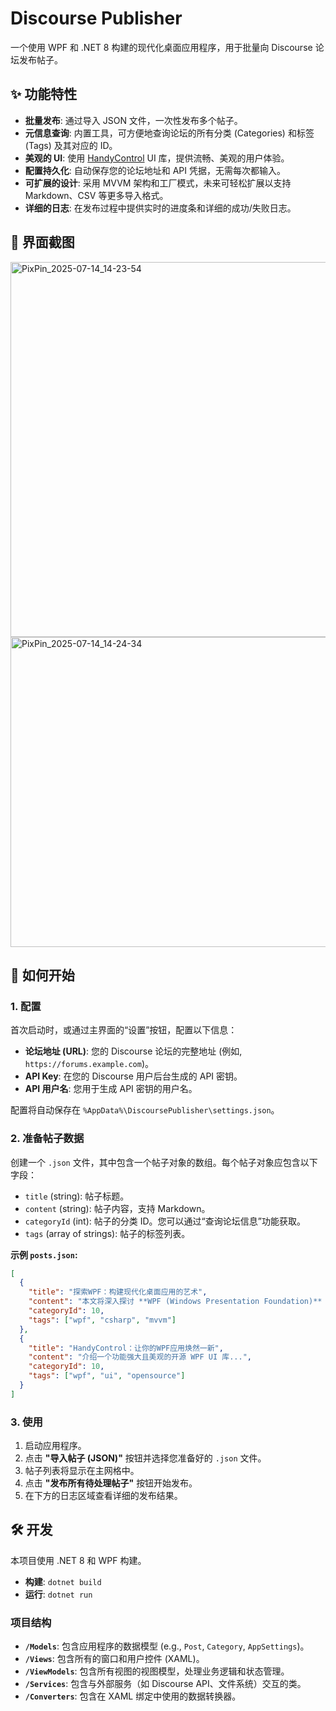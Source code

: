# Discourse Publisher

一个使用 WPF 和 .NET 8 构建的现代化桌面应用程序，用于批量向 Discourse 论坛发布帖子。

## ✨ 功能特性

- **批量发布**: 通过导入 JSON 文件，一次性发布多个帖子。
- **元信息查询**: 内置工具，可方便地查询论坛的所有分类 (Categories) 和标签 (Tags) 及其对应的 ID。
- **美观的 UI**: 使用 [HandyControl](https://handyorg.github.io/handycontrol/) UI 库，提供流畅、美观的用户体验。
- **配置持久化**: 自动保存您的论坛地址和 API 凭据，无需每次都输入。
- **可扩展的设计**: 采用 MVVM 架构和工厂模式，未来可轻松扩展以支持 Markdown、CSV 等更多导入格式。
- **详细的日志**: 在发布过程中提供实时的进度条和详细的成功/失败日志。
## 👀 界面截图
<img width="1000" height="600" alt="PixPin_2025-07-14_14-23-54" src="https://github.com/user-attachments/assets/8674b01d-c9bd-47b6-946a-0329ec4f942b" />
<img width="790" height="496" alt="PixPin_2025-07-14_14-24-34" src="https://github.com/user-attachments/assets/1cb92aa3-16c6-4974-a709-5e50704e77b2" />

## 🚀 如何开始

### 1. 配置

首次启动时，或通过主界面的“设置”按钮，配置以下信息：

- **论坛地址 (URL)**: 您的 Discourse 论坛的完整地址 (例如, `https://forums.example.com`)。
- **API Key**: 在您的 Discourse 用户后台生成的 API 密钥。
- **API 用户名**: 您用于生成 API 密钥的用户名。

配置将自动保存在 `%AppData%\DiscoursePublisher\settings.json`。


### 2. 准备帖子数据

创建一个 `.json` 文件，其中包含一个帖子对象的数组。每个帖子对象应包含以下字段：

- `title` (string): 帖子标题。
- `content` (string): 帖子内容，支持 Markdown。
- `categoryId` (int): 帖子的分类 ID。您可以通过“查询论坛信息”功能获取。
- `tags` (array of strings): 帖子的标签列表。

**示例 `posts.json`:**
```json
[
  {
    "title": "探索WPF：构建现代化桌面应用的艺术",
    "content": "本文将深入探讨 **WPF (Windows Presentation Foundation)** 的核心概念...",
    "categoryId": 10,
    "tags": ["wpf", "csharp", "mvvm"]
  },
  {
    "title": "HandyControl：让你的WPF应用焕然一新",
    "content": "介绍一个功能强大且美观的开源 WPF UI 库...",
    "categoryId": 10,
    "tags": ["wpf", "ui", "opensource"]
  }
]
```

### 3. 使用

1.  启动应用程序。
2.  点击 **"导入帖子 (JSON)"** 按钮并选择您准备好的 `.json` 文件。
3.  帖子列表将显示在主网格中。
4.  点击 **"发布所有待处理帖子"** 按钮开始发布。
5.  在下方的日志区域查看详细的发布结果。

## 🛠️ 开发

本项目使用 .NET 8 和 WPF 构建。

- **构建**: `dotnet build`
- **运行**: `dotnet run`

### 项目结构

- **`/Models`**: 包含应用程序的数据模型 (e.g., `Post`, `Category`, `AppSettings`)。
- **`/Views`**: 包含所有的窗口和用户控件 (XAML)。
- **`/ViewModels`**: 包含所有视图的视图模型，处理业务逻辑和状态管理。
- **`/Services`**: 包含与外部服务（如 Discourse API、文件系统）交互的类。
- **`/Converters`**: 包含在 XAML 绑定中使用的数据转换器。
